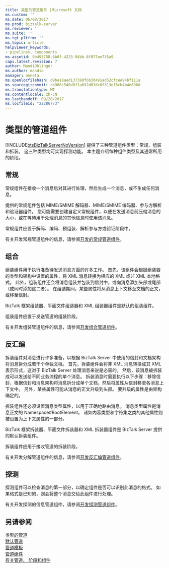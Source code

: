 ```yaml
---
title: 类型的管道组件 |Microsoft 文档
ms.custom: ''
ms.date: 06/08/2017
ms.prod: biztalk-server
ms.reviewer: ''
ms.suite: ''
ms.tgt_pltfrm: ''
ms.topic: article
helpviewer_keywords:
- pipelines, components
ms.assetid: 9b493758-6b0f-4223-94bb-8f077ee735a9
caps.latest.revision: 7
author: MandiOhlinger
ms.author: mandia
manager: anneta
ms.openlocfilehash: d9ba18aed137380f6b3d491ad52cfcee94bf111a
ms.sourcegitcommit: cb908c540d8f1a692d01dc8f313e16cb4b4e696d
ms.translationtype: MT
ms.contentlocale: zh-CN
ms.lasthandoff: 09/20/2017
ms.locfileid: "22286773"
---
```

# <a name="types-of-pipeline-components"></a>类型的管道组件
[!INCLUDE[btsBizTalkServerNoVersion](../includes/btsbiztalkservernoversion-md.md)] 提供了三种管道组件类型：常规、组装和拆装。 这三种类型均可实现探测功能。 本主题介绍每种组件类型及其通常所用的阶段。  
  
## <a name="general"></a>常规  
 常规组件在接收一个消息后对其进行处理，然后生成一个消息，或不生成任何消息。  
  
 提供的常规组件包括 MIME/SMIME 解码器、MIME/SMIME 编码器、参与方解析和验证器组件。 您可能需要创建自定义常规组件，以便在发送消息前压缩消息的大小，或在等待用于处理消息的其他信息时使用该消息。  
  
 常规组件应置于解码、编码、预组装、解析参与方或验证阶段中。  
  
 有关开发常规管道组件的信息，请参阅[开发的常规管道组件](../core/developing-a-general-pipeline-component.md)。  
  
## <a name="assembling"></a>组合  
 组装组件用于执行准备待发送消息方面的许多工作。 首先，该组件会根据组装器的类型和架构中设置的属性，将 XML 消息转换为相应的 XML 或非 XML 本地格式。 此外，组装组件还会将消息组装并包装到信封中，或向消息添加头部或尾部（或同时添加这二者）。 在组装期间，某些属性将从消息上下文移至文档的正文，或移至信封。  
  
 BizTalk 框架组装器、平面文件组装器和 XML 组装器组件是默认的组装组件。  
  
 组装组件应置于发送管道的组装阶段。  
  
 有关开发组装管道组件的信息，请参阅[开发组合管道组件](../core/developing-an-assembling-pipeline-component.md)。  
  
## <a name="disassembling"></a>反汇编  
 拆装组件对消息进行许多准备，以根据 BizTalk Server 中使用的信封和文档架构将消息拆分成若干个单独文档。 首先，拆装组件会将非 XML 消息转换成其 XML 表示形式，这对于 BizTalk Server 处理消息来说是必需的。 然后，该消息被拆装成可以发送给不同业务流程的单个消息。 拆装消息时需要执行以下步骤：移除信封，根据信封和消息架构将消息拆分成单个文档，然后将属性从信封移至各消息上下文中。 另外，某些属性可能从消息的正文升级到头部。 要升级的属性是由架构确定的。  
  
 拆装组件还必须设置消息类型属性，以用于正确地路由消息。 消息类型属性是消息正文的 Namespace#RootElement。 诸如内容类型和字符集之类的其他属性则被设置为上下文属性的一部分。  
  
 BizTalk 框架拆装器、平面文件拆装器和 XML 拆装器组件是 BizTalk Server 提供的默认拆装组件。  
  
 拆装组件应用于接收管道的拆装阶段。  
  
 有关开发分解管道组件的信息，请参阅[开发反汇编管道组件](../core/developing-a-disassembling-pipeline-component.md)。  
  
## <a name="probing"></a>探测  
 探测组件可以检查消息的第一部分，以确定组件是否可以识别此消息的格式。 如果格式是已知的，则会将整个消息交给此组件进行处理。  
  
 有关开发探测的信息管道组件，请参阅[开发探测管道组件](../core/developing-a-probing-pipeline-component.md)。  
  
## <a name="see-also"></a>另请参阅  
 [类型的管道](../core/types-of-pipelines.md)   
 [默认管道](../core/default-pipelines.md)   
 [管道模板](../core/pipeline-templates.md)   
 [管道组件](../core/pipeline-components.md)   
 [有关管道、 阶段和组件](../core/about-pipelines-stages-and-components.md)